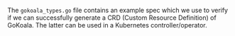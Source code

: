 The `gokoala_types.go` file contains an example spec which we use to verify if we can 
successfully generate a CRD (Custom Resource Definition) of GoKoala. The latter can be 
used in a Kubernetes controller/operator.